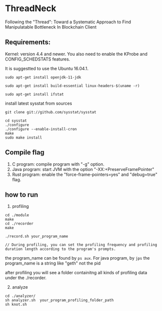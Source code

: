 # ThreadNeck
Following the "Thread": Toward a Systematic Approach to Find Manipulatable Bottleneck In Blockchain Client

## Requirements:
Kernel: version 4.4 and newer. You also need to enable the KProbe and CONFIG_SCHEDSTATS features.

It is suggestted to use the Ubuntu 16.04.1. 


```
sudo apt-get install openjdk-11-jdk

sudo apt-get install build-essential linux-headers-$(uname -r)

sudo apt-get install ifstat

```

install latest sysstat from sources

```
git clone git://github.com/sysstat/sysstat

cd sysstat
./configure
./configure --enable-install-cron
make
sudo make install
```


## Compile flag
1. C program: compile program with "-g" option.
2. Java program: start JVM with the option "-XX:+PreserveFramePointer"
3. Rust program:  enable the "force-frame-pointers=yes" and "debug=true" flag. 


## how to run

1. profiling
```
cd ./module
make
cd ./recorder
make

./record.sh your_program_name

// During profiling, you can set the profiling frequency and profiling duration length according to the program's prompts.

```


the program_name can be found by ```ps aux```. For java program, by ```jps```
the program_name is a string like "geth" not the pid

after profiling you will see a folder containitng all kinds of profiling data under the ./recorder.


2. analyze
```
cd ./analyzer/
sh analyzer.sh  your_program_profiling_folder_path
sh knot.sh
```






